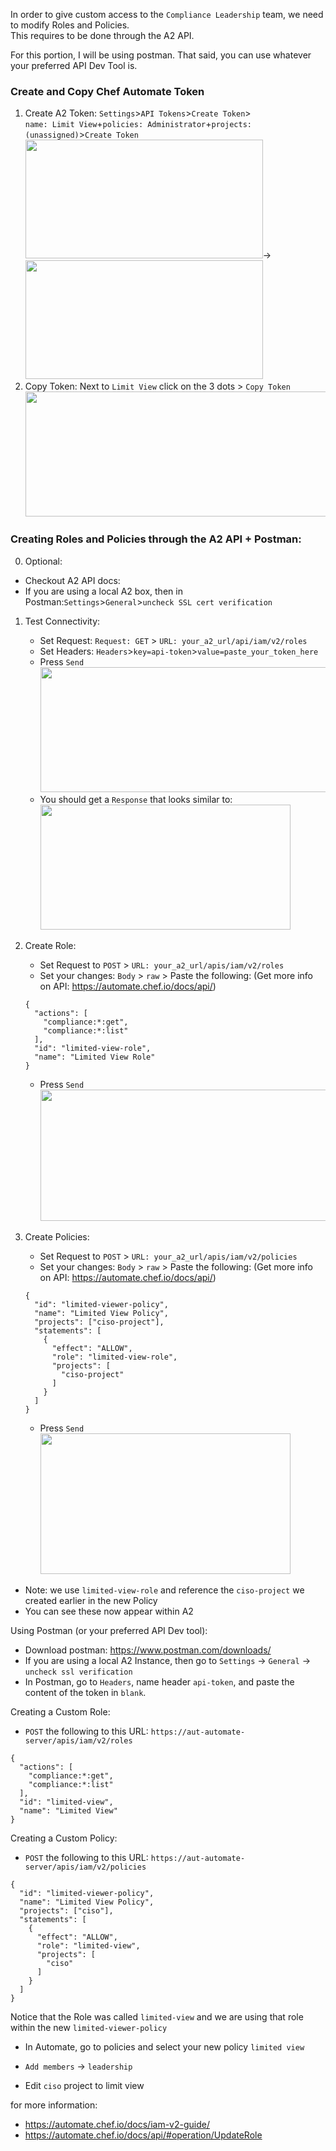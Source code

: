 In order to give custom access to the `Compliance Leadership` team, we need to modify Roles and Policies.  
This requires to be done through the A2 API.  

For this portion, I will be using postman. That said, you can use whatever your preferred API Dev Tool is.  

### Create and Copy Chef Automate Token
1. Create A2 Token: `Settings`>`API Tokens`>`Create Token`>  
                    `name: Limit View`+`policies: Administrator`+`projects: (unassigned)`>`Create Token`  
<kbd><img src="https://raw.githubusercontent.com/danf425/ChefAutomate_LimitViewability/master/images/a2-createtoken.png" width="380" height="190"></kbd>→<kbd><img src="https://raw.githubusercontent.com/danf425/ChefAutomate_LimitViewability/master/images/a2-createtoken2.png" width="380" height="190"></kbd>   
2. Copy Token: Next to `Limit View` click on the 3 dots > `Copy Token`  
<kbd><img src="https://raw.githubusercontent.com/danf425/ChefAutomate_LimitViewability/master/images/a2-copytoken.png" width="600" height="200"></kbd>  
  
  
  
### Creating Roles and Policies through the A2 API + Postman:
0. Optional: 
  - Checkout A2 API docs:  
  - If you are using a local A2 box, then in Postman:`Settings`>`General`>`uncheck SSL cert verification`  
1. Test Connectivity:   
    - Set Request: `Request: GET` > `URL: your_a2_url/api/iam/v2/roles`  
    - Set Headers: `Headers`>`key=api-token`>`value=paste_your_token_here`  
    - Press `Send`  
<kbd><img src="https://raw.githubusercontent.com/danf425/ChefAutomate_LimitViewability/master/images/postman-testconnection.png" width="600" height="200"></kbd>  
    - You should get a `Response` that looks similar to:  
<kbd><img src="https://raw.githubusercontent.com/danf425/ChefAutomate_LimitViewability/master/images/postman-getresponse.png" width="400" height="200"></kbd>  

2. Create Role:  
    - Set Request to `POST` > `URL: your_a2_url/apis/iam/v2/roles`  
    - Set your changes: `Body` > `raw` > Paste the following: (Get more info on API: https://automate.chef.io/docs/api/)
    ```
    {
      "actions": [
        "compliance:*:get",
        "compliance:*:list"
      ],
      "id": "limited-view-role",
      "name": "Limited View Role"
    }
    ```
    - Press `Send`  
<kbd><img src="https://raw.githubusercontent.com/danf425/ChefAutomate_LimitViewability/master/images/postman-api-createrole.png" width="480" height="210"></kbd>  

3. Create Policies:  
    - Set Request to `POST` > `URL: your_a2_url/apis/iam/v2/policies`  
    - Set your changes: `Body` > `raw` > Paste the following: (Get more info on API: https://automate.chef.io/docs/api/)
    ```
    {
      "id": "limited-viewer-policy",
      "name": "Limited View Policy",
      "projects": ["ciso-project"],
      "statements": [
        {
          "effect": "ALLOW",
          "role": "limited-view-role",
          "projects": [
            "ciso-project"
          ]
        }
      ]
    }
    ```
    - Press `Send`  
<kbd><img src="https://raw.githubusercontent.com/danf425/ChefAutomate_LimitViewability/master/images/postman-api-createpolicy.png" width="400" height="225"></kbd>  

- Note: we use `limited-view-role` and reference the `ciso-project` we created earlier in the new Policy
- You can see these now appear within A2





Using Postman (or your preferred API Dev tool):
- Download postman: https://www.postman.com/downloads/
- If you are using a local A2 Instance, then go to `Settings` -> `General` -> `uncheck ssl verification`
- In Postman, go to `Headers`, name header `api-token`, and paste the content of the token in `blank`.

Creating a Custom Role:
- `POST` the following to this URL: `https://aut-automate-server/apis/iam/v2/roles`
```
{
  "actions": [
    "compliance:*:get",
    "compliance:*:list"
  ],
  "id": "limited-view",
  "name": "Limited View"
}
```

Creating a Custom Policy:
- `POST` the following to this URL: `https://aut-automate-server/apis/iam/v2/policies`
```
{
  "id": "limited-viewer-policy",
  "name": "Limited View Policy",
  "projects": ["ciso"],
  "statements": [
    {
      "effect": "ALLOW",
      "role": "limited-view",
      "projects": [
        "ciso"
      ]
    }
  ]
}
```



Notice that the Role was called `limited-view` and we are using that role within the new `limited-viewer-policy`

- In Automate, go to policies and select your new policy `limited view`
- `Add members` -> `leadership`

- Edit `ciso` project to limit view

for more information: 
- https://automate.chef.io/docs/iam-v2-guide/
- https://automate.chef.io/docs/api/#operation/UpdateRole